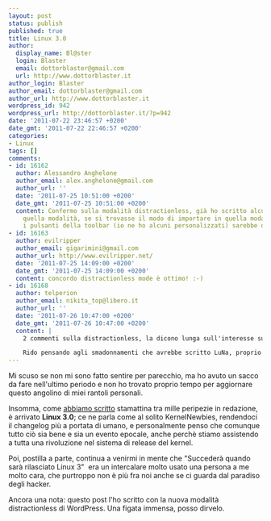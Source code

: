 ```yaml
---
layout: post
status: publish
published: true
title: Linux 3.0
author:
  display_name: Bl@ster
  login: Blaster
  email: dottorblaster@gmail.com
  url: http://www.dottorblaster.it
author_login: Blaster
author_email: dottorblaster@gmail.com
author_url: http://www.dottorblaster.it
wordpress_id: 942
wordpress_url: http://dottorblaster.it/?p=942
date: '2011-07-22 23:46:57 +0200'
date_gmt: '2011-07-22 22:46:57 +0200'
categories:
- Linux
tags: []
comments:
- id: 16162
  author: Alessandro Anghelone
  author_email: alex.anghelone@gmail.com
  author_url: ''
  date: '2011-07-25 10:51:00 +0200'
  date_gmt: '2011-07-25 10:51:00 +0200'
  content: Confermo sulla modalità distractionless, già ho scritto alcuni post in
    quella modalità, se si trovasse il modo di importare in quella modalità tutti
    i pulsanti della toolbar (io ne ho alcuni personalizzati) sarebbe davvero perfetta.
- id: 16163
  author: evilripper
  author_email: gigarimini@gmail.com
  author_url: http://www.evilripper.net/
  date: '2011-07-25 14:09:00 +0200'
  date_gmt: '2011-07-25 14:09:00 +0200'
  content: concordo distractionless mode è ottimo! :-) 
- id: 16168
  author: telperion
  author_email: nikita_top@libero.it
  author_url: ''
  date: '2011-07-26 10:47:00 +0200'
  date_gmt: '2011-07-26 10:47:00 +0200'
  content: |
    2 commenti sulla distractionless, la dicono lunga sull'interesse sul kernel 3.0.

    Rido pensando agli smadonnamenti che avrebbe scritto LuNa, proprio non si riesce a mandare una dsl in the other side?
---
```

<p>Mi scuso se non mi sono fatto sentire per parecchio, ma ho avuto un sacco da fare nell'ultimo periodo e non ho trovato proprio tempo per aggiornare questo angolino di miei rantoli personali.</p>
<p>Insomma, come <a href="http://www.oneopensource.it/22/07/2011/rilasciato-linux-3-0-si-pensa-gia-alla-release-3-1/">abbiamo scritto</a> stamattina tra mille peripezie in redazione, è arrivato <strong>Linux 3.0</strong>; ce ne parla come al solito KernelNewbies, rendendoci il changelog più a portata di umano, e personalmente penso che comunque tutto ciò sia bene e sia un evento epocale, anche perchè stiamo assistendo a tutta una rivoluzione nel sistema di release del kernel.</p>
<p>Poi, postilla a parte, continua a venirmi in mente che "Succederà quando sarà rilasciato Linux 3"  era un intercalare molto usato una persona a me molto cara, che purtroppo non è più fra noi anche se ci guarda dal paradiso degli hacker.</p>
<p>Ancora una nota: questo post l'ho scritto con la nuova modalità distractionless di WordPress. Una figata immensa, posso dirvelo.</p>
